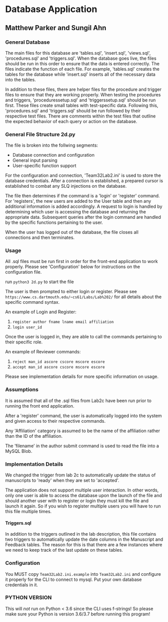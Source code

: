 # Database Application

## Matthew Parker and Sungil Ahn

### General Database
The main files for this database are 'tables.sql', 'insert.sql', 'views.sql', 'procedures.sql' and 'triggers.sql'. When the database goes live, the files should be run in this order to ensure that the data is entered correctly. The files indicate the function of each file. For example, 'tables.sql' creates the tables for the database while 'insert.sql' inserts all of the necessary data into the tables.

In addition to these files, there are helper files for the procedure and trigger files to ensure that they are working properly. When testing the procedures and triggers, 'proceduressetup.sql' and 'triggerssetup.sql' should be run first. These files create small tables with test-specific data. Following this, 'procedures.sql' and 'triggers.sql' should be run followed by their respective test files. There are comments within the test files that outline the expected behavior of each query or action on the database. 

### General File Structure 2d.py

The file is broken into the follwing segments: 

- Database connection and configuration
- General input parsing
- User-specific function support

For the configuration and connection, 'Team32Lab2.ini' is used to store the database credentials. After a connection is established, a prepared cursor is established to combat any SLQ injections on the database. 

The file then determines if the command is a 'login' or 'register' command. For 'registers', the new users are added to the User table and then any additional information is added accordingly. A request to login is handled by determining which user is accessing the database and returning the appropriate data. Subsequent queries after the login command are handled by the specific functions pertaining to the user. 

When the user has logged out of the database, the file closes all connections and then terminates.

### Usage
All .sql files must be run first in order for the front-end application to work properly. Please see 'Configuration' below for instructions on the configuration file.

run `python3 2d.py` to start the file

The user is then prompted to either login or register. Please see 
`https://www.cs.dartmouth.edu/~cs61/Labs/Lab%202/` for all details about the specific command syntax.

An example of Login and Register: 
1. `register author fname lname email affiliation`
2. `login user_id`

Once the user is logged in, they are able to call the commands pertaining to their specific role. 

An example of Reviewer commands: 

1. `reject man_id ascore cscore mscore escore`
2. `accept man_id ascore cscore mscore escore`

Please see implementation details for more specific information on usage.


### Assumptions
It is assumed that all of the .sql files from Lab2c have been run prior to running the front end application. 

After a 'register' command, the user is automatically logged into the system and given access to their respective commands.

Any 'Affiliation' category is assumed to be the name of the affiliation rather than the ID of the affiliation. 

The 'filename' in the author submit command is used to read the file into a MySQL Blob.

### Implementation Details
We changed the trigger from lab 2c to automatically update the status of manuscripts to 'ready' when they are set to 'accepted'.

The application does not support multiple user interaction. In other words, only one user is able to access the database upon the launch of the file and should another user with to register or login they must kill the file and launch it again. So if you wish to register multiple users you will have to run this file multiple times.


#### Triggers.sql
In addition to the triggers outlined in the lab description, this file contains two triggers to automatically update the date columns in the Manuscript and Feedback tables. The reason for this is that there are a few instances where we need to keep track of the last update on these tables. 

### Configuration
You MUST copy `Team32Lab2.ini.example` into `Team32Lab2.ini` and configure it properly for the CLI to connect to mysql.
Put your own database credentials in it.

### PYTHON VERSION
This will *not* run on Python < 3.6 since the CLI uses f-strings! So please make sure your Python is version 3.6/3.7 before running this program!